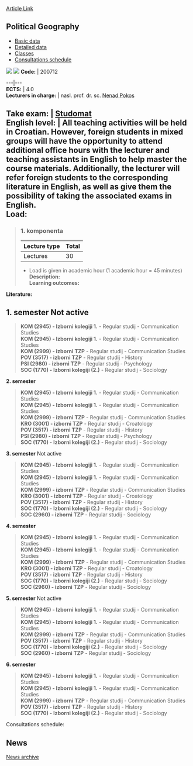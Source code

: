 [Article Link](https://www.fhs.hr/en/course/polgeo_a)

## Political Geography
  * [Basic data](https://www.fhs.hr/en/course/polgeo_a#v1id-523818_772040_1_0 "Basic data")
  * [Detailed data](https://www.fhs.hr/en/course/polgeo_a#v1id-523818_772040_1_1 "Detailed data")
  * [Classes](https://www.fhs.hr/en/course/polgeo_a#v1id-523818_772040_1_2 "Classes")
  * [Consultations schedule](https://www.fhs.hr/en/course/polgeo_a#v1id-523818_772040_1_3 "Consultations schedule")


[![](https://www.fhs.hr/img/flags/gif/hr.gif)](https://www.fhs.hr/predmet/polgeo_a) [![](https://www.fhs.hr/img/flags/gif/gb.gif)](https://www.fhs.hr/en/course/polgeo_a)
**Code:** |  200712  
  
---|---  
**ECTS:** |  4.0   
**Lecturers in charge:** |  nasl. prof. dr. sc. [Nenad Pokos](https://www.fhs.hr/staff/nenad.pokos)   
  
**Take exam:** |  [Studomat](http://www.isvu.hr/studomat)  
**English level:** |  All teaching activities will be held in Croatian. However, foreign students in mixed groups will have the opportunity to attend additional office hours with the lecturer and teaching assistants in English to help master the course materials. Additionally, the lecturer will refer foreign students to the corresponding literature in English, as well as give them the possibility of taking the associated exams in English.   
**Load:**  
---  
> ### 1. komponenta
> | Lecture type | Total  
> ---|---  
> Lectures | 30  
> * Load is given in academic hour (1 academic hour = 45 minutes)   
**Description:**  
> **Learning outcomes:**  

  
**Literature:**  

  
**1. semester** Not active  
---  
> **KOM (2945) - Izborni kolegiji 1.** - Regular studij - Communication Studies  
>  **KOM (2945) - Izborni kolegiji 1.** - Regular studij - Communication Studies  
>  **KOM (2999) - izborni TZP** - Regular studij - Communication Studies  
>  **POV (3517) - izborni TZP** - Regular studij - History  
>  **PSI (2980) - izborni TZP** - Regular studij - Psychology  
>  **SOC (1770) - Izborni kolegiji (2.)** - Regular studij - Sociology  
>   
  
**2. semester**  
> **KOM (2945) - Izborni kolegiji 1.** - Regular studij - Communication Studies  
>  **KOM (2945) - Izborni kolegiji 1.** - Regular studij - Communication Studies  
>  **KOM (2999) - izborni TZP** - Regular studij - Communication Studies  
>  **KRO (3001) - izborni TZP** - Regular studij - Croatology  
>  **POV (3517) - izborni TZP** - Regular studij - History  
>  **PSI (2980) - izborni TZP** - Regular studij - Psychology  
>  **SOC (1770) - Izborni kolegiji (2.)** - Regular studij - Sociology  
>   
  
**3. semester** Not active  
> **KOM (2945) - Izborni kolegiji 1.** - Regular studij - Communication Studies  
>  **KOM (2945) - Izborni kolegiji 1.** - Regular studij - Communication Studies  
>  **KOM (2999) - izborni TZP** - Regular studij - Communication Studies  
>  **KRO (3001) - izborni TZP** - Regular studij - Croatology  
>  **POV (3517) - izborni TZP** - Regular studij - History  
>  **SOC (1770) - Izborni kolegiji (2.)** - Regular studij - Sociology  
>  **SOC (2960) - izborni TZP** - Regular studij - Sociology  
>   
  
**4. semester**  
> **KOM (2945) - Izborni kolegiji 1.** - Regular studij - Communication Studies  
>  **KOM (2945) - Izborni kolegiji 1.** - Regular studij - Communication Studies  
>  **KOM (2999) - izborni TZP** - Regular studij - Communication Studies  
>  **KRO (3001) - izborni TZP** - Regular studij - Croatology  
>  **POV (3517) - izborni TZP** - Regular studij - History  
>  **SOC (1770) - Izborni kolegiji (2.)** - Regular studij - Sociology  
>  **SOC (2960) - izborni TZP** - Regular studij - Sociology  
>   
  
**5. semester** Not active  
> **KOM (2945) - Izborni kolegiji 1.** - Regular studij - Communication Studies  
>  **KOM (2945) - Izborni kolegiji 1.** - Regular studij - Communication Studies  
>  **KOM (2999) - izborni TZP** - Regular studij - Communication Studies  
>  **POV (3517) - izborni TZP** - Regular studij - History  
>  **SOC (1770) - Izborni kolegiji (2.)** - Regular studij - Sociology  
>  **SOC (2960) - izborni TZP** - Regular studij - Sociology  
>   
  
**6. semester**  
> **KOM (2945) - Izborni kolegiji 1.** - Regular studij - Communication Studies  
>  **KOM (2945) - Izborni kolegiji 1.** - Regular studij - Communication Studies  
>  **KOM (2999) - izborni TZP** - Regular studij - Communication Studies  
>  **POV (3517) - izborni TZP** - Regular studij - History  
>  **SOC (1770) - Izborni kolegiji (2.)** - Regular studij - Sociology  
>   
Consultations schedule: 


## News
[News archive](https://www.fhs.hr/en/course/polgeo_a?@=2184f#news_116025 "News archive")
